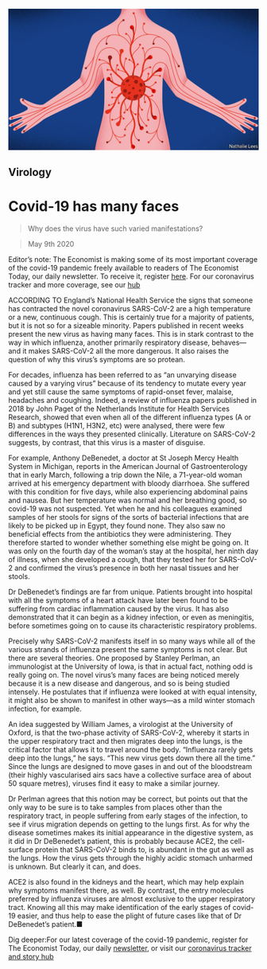 ![](./images/20200509_STD002_1.jpg)

## Virology

# Covid-19 has many faces

> Why does the virus have such varied manifestations?

> May 9th 2020

Editor’s note: The Economist is making some of its most important coverage of the covid-19 pandemic freely available to readers of The Economist Today, our daily newsletter. To receive it, register [here](https://www.economist.com//newslettersignup). For our coronavirus tracker and more coverage, see our [hub](https://www.economist.com//coronavirus)

ACCORDING TO England’s National Health Service the signs that someone has contracted the novel coronavirus SARS-CoV-2 are a high temperature or a new, continuous cough. This is certainly true for a majority of patients, but it is not so for a sizeable minority. Papers published in recent weeks present the new virus as having many faces. This is in stark contrast to the way in which influenza, another primarily respiratory disease, behaves—and it makes SARS-CoV-2 all the more dangerous. It also raises the question of why this virus’s symptoms are so protean.

For decades, influenza has been referred to as “an unvarying disease caused by a varying virus” because of its tendency to mutate every year and yet still cause the same symptoms of rapid-onset fever, malaise, headaches and coughing. Indeed, a review of influenza papers published in 2018 by John Paget of the Netherlands Institute for Health Services Research, showed that even when all of the different influenza types (A or B) and subtypes (H1N1, H3N2, etc) were analysed, there were few differences in the ways they presented clinically. Literature on SARS-CoV-2 suggests, by contrast, that this virus is a master of disguise.

For example, Anthony DeBenedet, a doctor at St Joseph Mercy Health System in Michigan, reports in the American Journal of Gastroenterology that in early March, following a trip down the Nile, a 71-year-old woman arrived at his emergency department with bloody diarrhoea. She suffered with this condition for five days, while also experiencing abdominal pains and nausea. But her temperature was normal and her breathing good, so covid-19 was not suspected. Yet when he and his colleagues examined samples of her stools for signs of the sorts of bacterial infections that are likely to be picked up in Egypt, they found none. They also saw no beneficial effects from the antibiotics they were administering. They therefore started to wonder whether something else might be going on. It was only on the fourth day of the woman’s stay at the hospital, her ninth day of illness, when she developed a cough, that they tested her for SARS-CoV-2 and confirmed the virus’s presence in both her nasal tissues and her stools.

Dr DeBenedet’s findings are far from unique. Patients brought into hospital with all the symptoms of a heart attack have later been found to be suffering from cardiac inflammation caused by the virus. It has also demonstrated that it can begin as a kidney infection, or even as meningitis, before sometimes going on to cause its characteristic respiratory problems.

Precisely why SARS-CoV-2 manifests itself in so many ways while all of the various strands of influenza present the same symptoms is not clear. But there are several theories. One proposed by Stanley Perlman, an immunologist at the University of Iowa, is that in actual fact, nothing odd is really going on. The novel virus’s many faces are being noticed merely because it is a new disease and dangerous, and so is being studied intensely. He postulates that if influenza were looked at with equal intensity, it might also be shown to manifest in other ways—as a mild winter stomach infection, for example.

An idea suggested by William James, a virologist at the University of Oxford, is that the two-phase activity of SARS-CoV-2, whereby it starts in the upper respiratory tract and then migrates deep into the lungs, is the critical factor that allows it to travel around the body. “Influenza rarely gets deep into the lungs,” he says. “This new virus gets down there all the time.” Since the lungs are designed to move gases in and out of the bloodstream (their highly vascularised airs sacs have a collective surface area of about 50 square metres), viruses find it easy to make a similar journey.

Dr Perlman agrees that this notion may be correct, but points out that the only way to be sure is to take samples from places other than the respiratory tract, in people suffering from early stages of the infection, to see if virus migration depends on getting to the lungs first. As for why the disease sometimes makes its initial appearance in the digestive system, as it did in Dr DeBenedet’s patient, this is probably because ACE2, the cell-surface protein that SARS-CoV-2 binds to, is abundant in the gut as well as the lungs. How the virus gets through the highly acidic stomach unharmed is unknown. But clearly it can, and does.

ACE2 is also found in the kidneys and the heart, which may help explain why symptoms manifest there, as well. By contrast, the entry molecules preferred by influenza viruses are almost exclusive to the upper respiratory tract. Knowing all this may make identification of the early stages of covid-19 easier, and thus help to ease the plight of future cases like that of Dr DeBenedet’s patient.■

Dig deeper:For our latest coverage of the covid-19 pandemic, register for The Economist Today, our daily [newsletter](https://www.economist.com//newslettersignup), or visit our [coronavirus tracker and story hub](https://www.economist.com//coronavirus)